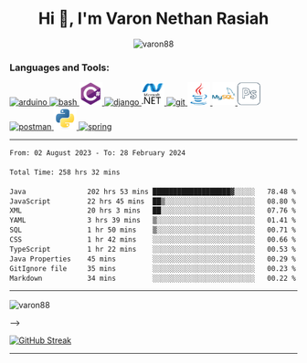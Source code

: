 <h1 align="center">Hi 👋, I'm Varon Nethan Rasiah</h1>
<p align="center"> <img src="https://komarev.com/ghpvc/?username=varon88&label=Profile%20views&color=0e75b6&style=flat" alt="varon88" /> </p>



<!-- <h3 align="left">Connect with me:  </h3> -->
<p align="left">
</p>

<h3 align="left">Languages and Tools:</h3>
<p align="left"> <a href="https://www.arduino.cc/" target="_blank" rel="noreferrer"> <img src="https://cdn.worldvectorlogo.com/logos/arduino-1.svg" alt="arduino" width="40" height="40"/> </a> <a href="https://www.gnu.org/software/bash/" target="_blank" rel="noreferrer"> <img src="https://www.vectorlogo.zone/logos/gnu_bash/gnu_bash-icon.svg" alt="bash" width="40" height="40"/> </a> <a href="https://www.w3schools.com/cs/" target="_blank" rel="noreferrer"> <img src="https://raw.githubusercontent.com/devicons/devicon/master/icons/csharp/csharp-original.svg" alt="csharp" width="40" height="40"/> </a> <a href="https://www.djangoproject.com/" target="_blank" rel="noreferrer"> <img src="https://cdn.worldvectorlogo.com/logos/django.svg" alt="django" width="40" height="40"/> </a> <a href="https://dotnet.microsoft.com/" target="_blank" rel="noreferrer"> <img src="https://raw.githubusercontent.com/devicons/devicon/master/icons/dot-net/dot-net-original-wordmark.svg" alt="dotnet" width="40" height="40"/> </a> <a href="https://git-scm.com/" target="_blank" rel="noreferrer"> <img src="https://www.vectorlogo.zone/logos/git-scm/git-scm-icon.svg" alt="git" width="40" height="40"/> </a> <a href="https://www.java.com" target="_blank" rel="noreferrer"> <img src="https://raw.githubusercontent.com/devicons/devicon/master/icons/java/java-original.svg" alt="java" width="40" height="40"/> </a> <a href="https://www.mysql.com/" target="_blank" rel="noreferrer"> <img src="https://raw.githubusercontent.com/devicons/devicon/master/icons/mysql/mysql-original-wordmark.svg" alt="mysql" width="40" height="40"/> </a> <a href="https://www.photoshop.com/en" target="_blank" rel="noreferrer"> <img src="https://raw.githubusercontent.com/devicons/devicon/master/icons/photoshop/photoshop-line.svg" alt="photoshop" width="40" height="40"/> </a> <a href="https://postman.com" target="_blank" rel="noreferrer"> <img src="https://www.vectorlogo.zone/logos/getpostman/getpostman-icon.svg" alt="postman" width="40" height="40"/> </a> <a href="https://www.python.org" target="_blank" rel="noreferrer"> <img src="https://raw.githubusercontent.com/devicons/devicon/master/icons/python/python-original.svg" alt="python" width="40" height="40"/> </a> <a href="https://spring.io/" target="_blank" rel="noreferrer"> <img src="https://www.vectorlogo.zone/logos/springio/springio-icon.svg" alt="spring" width="40" height="40"/> </a> </p>

---


<!--START_SECTION:waka-->

```txt
From: 02 August 2023 - To: 28 February 2024

Total Time: 258 hrs 32 mins

Java               202 hrs 53 mins ███████████████████▓░░░░░   78.48 %
JavaScript         22 hrs 45 mins  ██▒░░░░░░░░░░░░░░░░░░░░░░   08.80 %
XML                20 hrs 3 mins   ██░░░░░░░░░░░░░░░░░░░░░░░   07.76 %
YAML               3 hrs 39 mins   ▒░░░░░░░░░░░░░░░░░░░░░░░░   01.41 %
SQL                1 hr 50 mins    ▒░░░░░░░░░░░░░░░░░░░░░░░░   00.71 %
CSS                1 hr 42 mins    ░░░░░░░░░░░░░░░░░░░░░░░░░   00.66 %
TypeScript         1 hr 22 mins    ░░░░░░░░░░░░░░░░░░░░░░░░░   00.53 %
Java Properties    45 mins         ░░░░░░░░░░░░░░░░░░░░░░░░░   00.29 %
GitIgnore file     35 mins         ░░░░░░░░░░░░░░░░░░░░░░░░░   00.23 %
Markdown           34 mins         ░░░░░░░░░░░░░░░░░░░░░░░░░   00.22 %
```

<!--END_SECTION:waka-->

---

<div>
<p><img align="center" src="https://github-readme-stats.vercel.app/api/top-langs?username=varon88&show_icons=true&theme=chartreuse-dark&locale=en&layout=compact" alt="varon88" /></p> -->
 <!-- it is what it is, 5 brs dont ask me why, it works 
<p><img align="center" src="https://github-readme-stats.vercel.app/api?username=varon88&show_icons=true&theme=chartreuse-dark&locale=en" alt="varon88" /></p>
</div>



<!-- <p><img align="center" src="https://github-readme-streak-stats.herokuapp.com/?user=varon88&" alt="varon88" /></p> --> 
[![GitHub Streak](https://github-readme-streak-stats.herokuapp.com?user=Varon88&theme=github-dark&date_format=M%20j%5B%2C%20Y%5D)](https://git.io/streak-stats)

---

<!-- <p align="left"> <a href="https://github.com/ryo-ma/github-profile-trophy"><img src="https://github-profile-trophy.vercel.app/?username=varon88" alt="varon88" /></a> </p> --> 

